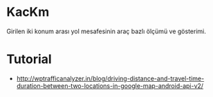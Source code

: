 # KacKm
Girilen iki konum arası yol mesafesinin araç bazlı ölçümü ve gösterimi. 


# Tutorial
- http://wptrafficanalyzer.in/blog/driving-distance-and-travel-time-duration-between-two-locations-in-google-map-android-api-v2/

